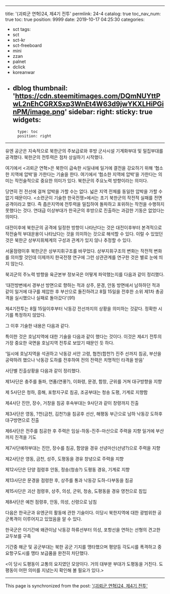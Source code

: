 
---
title: '(괴뢰군 연혁)24, 제4기 전투'
permlink: 24-4
catalog: true
toc_nav_num: true
toc: true
position: 9999
date: 2019-10-17 04:25:30
categories:
- sct
tags:
- sct
- sct-kr
- sct-freeboard
- mini
- zzan
- palnet
- dclick
- koreanwar
- dblog
thumbnail: 'https://cdn.steemitimages.com/DQmNUYttPwL2nEhCGRXSxp3WnEt4W63d9jwYKXLHiPGinPM/image.png'
sidebar:
    right:
        sticky: true
widgets:
    -
        type: toc
        position: right
---


유엔 공군은 지속적으로 북한군의 주보급로와 후방 군사시설 기계화부대 및 밀집부대를 공격했다. 북한군의 전투력은 점차 상실하기 시작했다.

여기에서 <괴뢰군 연혁>은 북한이 급속한 시일내에 일거에 결전을 강요하기 위해 ‘협소한 지역에 압박’을 가한다는 기술을 한다. 여기에서 ‘협소한 지역에 압박’을 가한다는 의미는 작전술적으로 중요한 의미가 있다. 북한군의 주요노력 방향이라는 의미다.

당연히 전 전선에 걸쳐 압박을 가할 수는 없다. 넓은 지역 전체를 동일한 압박을 가할 수 없기 때문이다. <소련군이 기술한 한국전쟁>에서는 초기 북한군의 작전적 실패를 전면공격이라고 했다. 즉 좁은지역에 전투력을 밀집하여 돌파하고 포위하는 작전을 수행하지 못했다는 것다. 연대급 이상부대가 한국군의 후방으로 진출하는 과감한 기동은 없었다는 의미다.

대전이후에 북한군의 공격에 일정한 방향이 나타난다는 것은 대전이후부터 본격적으로 작전술적 부대운용이 나타났다는 것을 의미하는 것으로 해석할 수 있다. 이럴 수 있었던 것은 북한군 상부지휘체계의 구성과 관계가 있지 않나 추정할 수 있다.

서울점령이후 북한군은 상부지휘구조를 바꾸었다. 상부지휘구조의 변화는 작전적 변화를 의미할 것인데 이제까지 한국전쟁 연구에 그런 상관관계를 연구한 것은 별로 눈에 띄지 않는다.

북괴군의 주노력 방향을 육군본부 정보국은 어떻게 파악했는지를 다음과 같이 정리했다.

‘대전방변에서 경부선 방면으로 향하는 적과 상주, 문경, 안동 방면에서 남하하던 적과 같이 일거에 대구를 제압한 후 부산으로 돌진하려고 8월 15일을 전후한 소위 제1차 총공격을 실시했으나 실패로 돌아갔다'(91)

제4기전투는 8월 15일이후부터 낙동강 전선까지의 상황을 의미하는 것같다. 정확한 시기를 특정하지 않았다.

그 이후 기술한 내용은 다음과 같다.

특이한 것은 호남지역에 대한 기술을 다음과 같이 했다는 것이다. 이것은 제4기 전투의 가장 중요한 국면을 호남지역 전투로 보았기 때문인 듯 하다.

‘일시에 호남지역을 석권하고 낙동강 서안 고령, 협천(합천?) 진주 선까지 침공, 부산을 공략하려 했으나 낙동강 도하를 전후하여 전의 전력은 치명적인 타격을 받음’

사단별 진출상황을 다음과 같이 정리했다.

제1사단은 충주를 돌파, 연품(연풍?), 이화령, 문경, 함창, 군위를 거쳐 대구방향을 지향

제 5사단은 청하, 흥해, 포항지구로 침공, 조공부대는 청송 도평, 기계로 지향함

제4사단 진안, 장수, 거창을 침공 후속부대는 9사단과 같이 창령까지 진출

제3사단은 영동, ?천(금천, 김천?)을 침공후 선산, 해평동 부근으로 남하 낙동강 도하후 대구방면으로 진출

제6사단은 전주를 침공한 후 주력은 임실-하동-진주-마산으로 주력을 지향 일거에 부산까지 진격을 기도

제7사단예하부대는 진안, 장수를 침공, 함양을 경유 선녕마산(선녕?)으로 주력을 지향

제2사단은 영동, 금천, 성주, 도평동을 경유 창녕으로 주력을 지향

제12사단은 단양 점령후 안동, 정송(청송?) 도평동 경유, 기계로 지향

제13사단은 문경을 점령한 후, 상주를 통과 낙동강 도하-다부동을 침공

제15사단은 괴산 점령후, 상주, 의성, 군위, 청송, 도평동을 경유 영천으로 침입

제8사단은 예천 점령후, 안동, 의성, 신령으로 남침

다음은 한국군과 유엔군의 활동에 관한 기술이다. 이당시 북한지역에 대한 광범위한 공군폭격이 이루어지고 있었음을 알 수 있다.

한국군은 이기간에 왜관이남 낙동강 하류선부터 의성, 포항선을 연하는 선형의 견고한 교두보를 구축

기간중 해군 및 공군부대는 북한 공군 기지를 맹타했으며 평양등 각도시를 폭격하고 중요항구도시를 맹타 보급품을 완전히 차단했다.

<이 당시 도평동이 교통의 요지였던 모양이다. 거의 대부분 부대가 도평동을 거친다. 도평동이 어떤 의미를 지녔는지 확인해 볼 필요가 있다.>

- - -

This page is synchronized from the post: ['(괴뢰군 연혁)24, 제4기 전투'](https://steemit.com/@wisdomandjustice/24-4)
